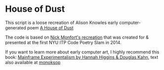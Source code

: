 # House of Dust  

This script is a loose recreation of Alison Knowles early computer-generated poem [A House of Dust](https://zkm.de/en/artwork/house-of-dust)  

The code is based on [Nick Monfort's recreation](https://nickm.com/memslam/) that was created for & presented at the first NYU ITP Code Poetry Slam in 2014. 

If you want to learn more about early computer art, I highly recommend this book: [Mainframe Experimentalism by Hannah Higgins & Douglas Kahn](https://www.ucpress.edu/book/9780520268388/mainframe-experimentalism), text also available at [monoksop](https://monoskop.org/log/?p=19231)

 

 
